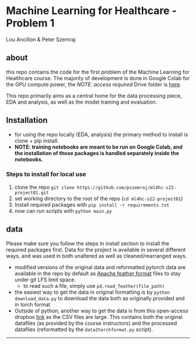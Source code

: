 # Machine Learning for Healthcare - Problem 1

Lou Ancillon & Peter Szemraj

## about

this repo contains the code for the first problem of the Machine Learning for Healthcare course. The majority of development is done in Google Colab for the GPU compute power, the _NOTE: access required_ Drive folder is [here](https://drive.google.com/drive/folders/1vZYgrdunRwJBmDzBnQnolPrN9BoagP54?usp=sharing).

This repo primarily aims as a central home for the data processing piece, EDA and analysis, as well as the model training and evaluation.

## Installation

- for using the repo locally (EDA, analysis) the primary method to install is clone + pip install.
- **NOTE: training notebooks are meant to be run on Google Colab, and the installation of those packages is handled separately inside the notebooks.**

### Steps to install for local use

1. clone the repo `git clone https://github.com/pszemraj/ml4hc-s22-project01.git`
2. set working directory to the root of the repo (`cd ml4hc-s22-project01`)
3. Install required packages with `pip install -r requirements.txt`
4. now can run scripts with `python main.py`

## data

Please make sure you follow the steps in install section to install the required packages first. Data for the project is available in several different ways, and was used in both unaltered as well as cleaned/rearranged ways.

- modified versions of the original data and reformatted pytorch data are available in the repo by default as [Apache feather format](https://arrow.apache.org/docs/python/pandas.html) files to stay under git LFS limit space.
  - to read such a file, simply use `pd.read_feather(file_path)`
- the easiest way to get the data in original formatting is by `python download_data.py` to download the data both as originally provided and in torch format
- Outside of python, another way to get the data is from this open-access dropbox [link](https://www.dropbox.com/sh/hwv3msz2mdfxki1/AACOk6t8z6hNfuc3s7xM9K7-a?dl=0) as the CSV files are large. This contains both the original datafiles (as provided by the course instructors) and the processed datafiles (reformatted by the `data2torchformat.py` script).

---
